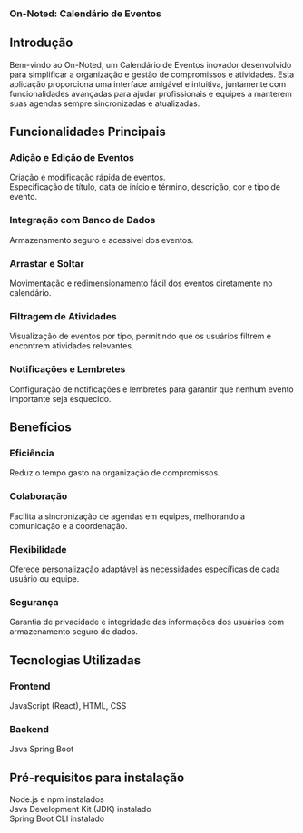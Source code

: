 ### On-Noted: Calendário de Eventos
## Introdução
Bem-vindo ao On-Noted, um Calendário de Eventos inovador desenvolvido para simplificar a organização e gestão de compromissos e atividades. 
Esta aplicação proporciona uma interface amigável e intuitiva, juntamente com funcionalidades avançadas para ajudar profissionais e equipes a manterem suas agendas sempre sincronizadas e atualizadas.

## Funcionalidades Principais
### Adição e Edição de Eventos
Criação e modificação rápida de eventos. <br/>
Especificação de título, data de início e término, descrição, cor e tipo de evento.
### Integração com Banco de Dados
Armazenamento seguro e acessível dos eventos.
### Arrastar e Soltar
Movimentação e redimensionamento fácil dos eventos diretamente no calendário.
### Filtragem de Atividades
Visualização de eventos por tipo, permitindo que os usuários filtrem e encontrem atividades relevantes.
### Notificações e Lembretes
Configuração de notificações e lembretes para garantir que nenhum evento importante seja esquecido.
## Benefícios
### Eficiência
Reduz o tempo gasto na organização de compromissos.
### Colaboração
Facilita a sincronização de agendas em equipes, melhorando a comunicação e a coordenação.
### Flexibilidade
Oferece personalização adaptável às necessidades específicas de cada usuário ou equipe.
### Segurança 
Garantia de privacidade e integridade das informações dos usuários com armazenamento seguro de dados.
## Tecnologias Utilizadas
### Frontend
JavaScript (React),
HTML,
CSS
### Backend
Java Spring Boot
## Pré-requisitos para instalação
Node.js e npm instalados <br/>
Java Development Kit (JDK) instalado <br/>
Spring Boot CLI instalado

